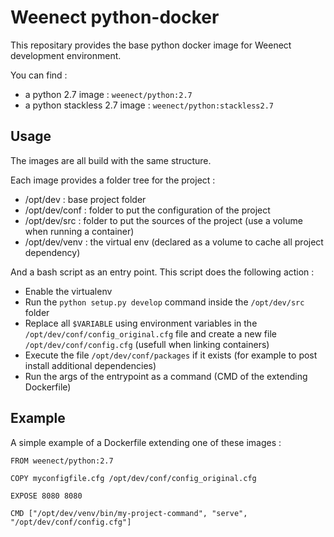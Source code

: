 # Weenect python-docker

This repositary provides the base python docker image for Weenect development environment.

You can find :

* a python 2.7 image : `weenect/python:2.7`
* a python stackless 2.7 image : `weenect/python:stackless2.7`

## Usage

The images are all build with the same structure.

Each image provides a folder tree for the project :

* /opt/dev : base project folder
* /opt/dev/conf : folder to put the configuration of the project
* /opt/dev/src : folder to put the sources of the project (use a volume when running a container)
* /opt/dev/venv : the virtual env (declared as a volume to cache all project dependency)

And a bash script as an entry point. This script does the following action :

* Enable the virtualenv
* Run the `python setup.py develop` command inside the `/opt/dev/src` folder
* Replace all `$VARIABLE` using environment variables in the `/opt/dev/conf/config_original.cfg` file and create a new file `/opt/dev/conf/config.cfg` (usefull when linking containers)
* Execute the file `/opt/dev/conf/packages` if it exists (for example to post install additional dependencies)
* Run the args of the entrypoint as a command (CMD of the extending Dockerfile)

## Example

A simple example of a Dockerfile extending one of these images :

```
FROM weenect/python:2.7

COPY myconfigfile.cfg /opt/dev/conf/config_original.cfg

EXPOSE 8080 8080

CMD ["/opt/dev/venv/bin/my-project-command", "serve", "/opt/dev/conf/config.cfg"]
```
